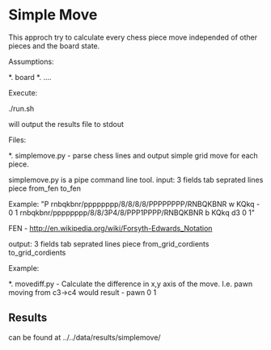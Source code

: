 Simple Move
===========

This approch try to calculate every chess piece move independed of other pieces and the board state.

Assumptions:

*. board 
*. ....


Execute:

./run.sh

will output the results file to stdout

Files:

*. simplemove.py - parse chess lines and output simple grid move for each piece.

simplemove.py is a pipe command line tool.
input: 
3 fields tab seprated lines  
piece from_fen to_fen

Example:
"P	rnbqkbnr/pppppppp/8/8/8/8/PPPPPPPP/RNBQKBNR w KQkq - 0 1	rnbqkbnr/pppppppp/8/8/3P4/8/PPP1PPPP/RNBQKBNR b KQkq d3 0 1"

FEN  - http://en.wikipedia.org/wiki/Forsyth-Edwards_Notation

output:
3 fields tab seprated lines
piece from_grid_cordients  to_grid_cordients

Example:


*. movediff.py -  Calculate the difference in x,y axis of the move. I.e. pawn moving from c3->c4 would result - pawn 0 1


Results
-------

can be found at ../../data/results/simplemove/
